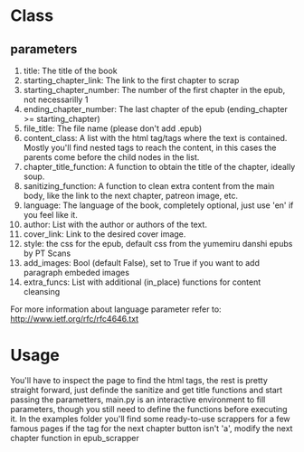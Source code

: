 # Class

## parameters

1. title: The title of the book
1. starting_chapter_link: The link to the first chapter to scrap
1. starting_chapter_number: The number of the first chapter in the epub, not necessarilly 1
1. ending_chapter_number: The last chapter of the epub (ending_chapter >= starting_chapter)
1. file_title: The file name (please don't add .epub)
1. content_class: A list with the html tag/tags where the text is contained. Mostly you'll find nested tags to reach the content, in this cases the parents come before the child nodes in the list.
1. chapter_title_function: A function to obtain the title of the chapter, ideally soup.
1. sanitizing_function: A function to clean extra content from the main body, like the link to the next chapter, patreon image, etc.
1. language: The language of the book, completely optional, just use 'en' if you feel like it.
1. author: List with the author or authors of the text.
1. cover_link: Link to the desired cover image.
1. style: the css for the epub, default css from the yumemiru danshi epubs by PT Scans
1. add_images: Bool (default False), set to True if you want to add paragraph embeded images
1. extra_funcs: List with additional (in_place) functions for content cleansing

For more information about language parameter refer to: http://www.ietf.org/rfc/rfc4646.txt

# Usage

You'll have to inspect the page to find the html tags, the rest is pretty straight forward, just definde the sanitize and get title functions and start passing the parametters, main.py is an interactive environment to fill parameters, though you still need to define the functions before executing it.
In the examples folder you'll find some ready-to-use scrappers for a few famous pages
if the tag for the next chapter button isn't 'a', modify the next chapter function in epub_scrapper